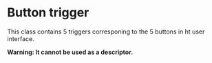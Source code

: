 Button trigger
==============

This class contains 5 triggers corresponing to the 5 buttons in ht user interface.

**Warning: It cannot be used as a descriptor.**
